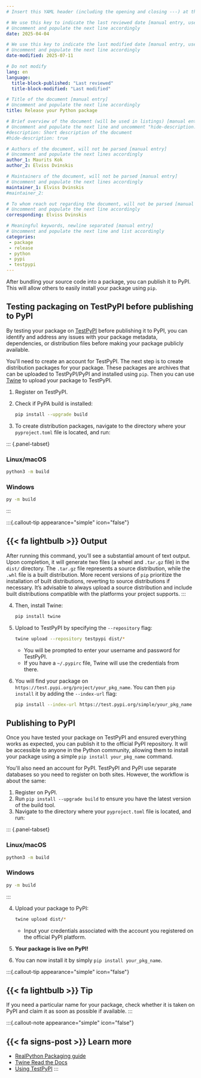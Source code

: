```yaml
---
# Insert this YAML header (including the opening and closing ---) at the beginning of the document and fill it out accordingly

# We use this key to indicate the last reviewed date [manual entry, use YYYY-MM-DD]
# Uncomment and populate the next line accordingly
date: 2025-04-04

# We use this key to indicate the last modified date [manual entry, use YYYY-MM-DD]
# Uncomment and populate the next line accordingly
date-modified: 2025-07-11

# Do not modify
lang: en
language: 
  title-block-published: "Last reviewed"
  title-block-modified: "Last modified"

# Title of the document [manual entry]
# Uncomment and populate the next line accordingly
title: Release your Python package

# Brief overview of the document (will be used in listings) [manual entry]
# Uncomment and populate the next line and uncomment "hide-description: true".
#description: Short description of the document
#hide-description: true

# Authors of the document, will not be parsed [manual entry]
# Uncomment and populate the next lines accordingly
author_1: Maurits Kok
author_2: Elviss Dvinskis

# Maintainers of the document, will not be parsed [manual entry]
# Uncomment and populate the next lines accordingly
maintainer_1: Elviss Dvinskis
#maintainer_2:

# To whom reach out regarding the document, will not be parsed [manual entry]
# Uncomment and populate the next line accordingly
corresponding: Elviss Dvinskis

# Meaningful keywords, newline separated [manual entry]
# Uncomment and populate the next line and list accordingly
categories: 
 - package
 - release
 - python
 - pypi
 - testpypi
---
```


After bundling your source code into a package, you can publish it to PyPI. This will allow others to easily install your package using `pip`.

## Testing packaging on TestPyPI before publishing to PyPI

By testing your package on [TestPyPI](https://test.pypi.org) before publishing it to PyPI, you can identify and address any issues with your package metadata, dependencies, or distribution files before making your package publicly available. 

You'll need to create an account for TestPyPI. The next step is to create distribution packages for your package. These packages are archives that can be uploaded to TestPyPI/PyPI and installed using `pip`. Then you can use [Twine](https://twine.readthedocs.io/en/latest/) to upload your package to TestPyPI.

1. Register on TestPyPI.
2. Check if PyPA build is installed:

    ```bash
    pip install --upgrade build
    ```

3. To create distribution packages, navigate to the directory where your `pyproject.toml` file is located, and run:

::: {.panel-tabset}

### Linux/macOS

```bash
python3 -m build
```
### Windows

```bash
py -m build
```

:::

:::{.callout-tip appearance="simple" icon="false"}
## {{< fa lightbulb >}} Output
After running this command, you’ll see a substantial amount of text output. Upon completion, it will generate two files (a wheel and `.tar.gz` file) in the `dist/` directory. The `.tar.gz` file represents a source distribution, while the `.whl` file is a built distribution. More recent versions of `pip` prioritize the installation of built distributions, reverting to source distributions if necessary. It’s advisable to always upload a source distribution and include built distributions compatible with the platforms your project supports.
:::

4. Then, install Twine:

    ```bash
    pip install twine
    ```

5. Upload to TestPyPI by specifying the `--repository` flag:

    ```bash
    twine upload --repository testpypi dist/*
    ```
    - You will be prompted to enter your username and password for TestPyPI.
    - If you have a `~/.pypirc` file, Twine will use the credentials from there.

6. You will find your package on `https://test.pypi.org/project/your_pkg_name`. You can then `pip install` it by adding the `--index-url` flag:

    ```bash
    pip install --index-url https://test.pypi.org/simple/your_pkg_name
    ```

## Publishing to PyPI

Once you have tested your package on TestPyPI and ensured everything works as expected, you can publish it to the official PyPI repository. It will be accessible to anyone in the Python community, allowing them to install your package using a simple `pip install your_pkg_name` command.

You'll also need an account for PyPI. TestPyPI and PyPI use separate databases so you need to register on both sites. However, the workflow is about the same:

1. Register on PyPI.
2. Run `pip install --upgrade build` to ensure you have the latest version of the build tool.
3. Navigate to the directory where your `pyproject.toml` file is located, and run:

::: {.panel-tabset}

### Linux/macOS

```bash
python3 -m build
```
### Windows

```bash
py -m build
```

:::

4. Upload your package to PyPI:

    ```bash
    twine upload dist/*
    ```

    - Input your credentials associated with the account you registered on the official PyPI platform.
5. **Your package is live on PyPI!**
6. You can now install it by simply `pip install your_pkg_name`.

:::{.callout-tip appearance="simple" icon="false"}
## {{< fa lightbulb >}} Tip
If you need a particular name for your package, check whether it is taken on PyPI and claim it as soon as possible if available.
:::

:::{.callout-note appearance="simple" icon="false"}
## {{< fa signs-post >}} Learn more
- [RealPython Packaging guide](https://realpython.com/pypi-publish-python-package/)
- [Twine Read the Docs](https://twine.readthedocs.io/en/latest/)
- [Using TestPyPI](https://packaging.python.org/en/latest/guides/using-testpypi/)
:::